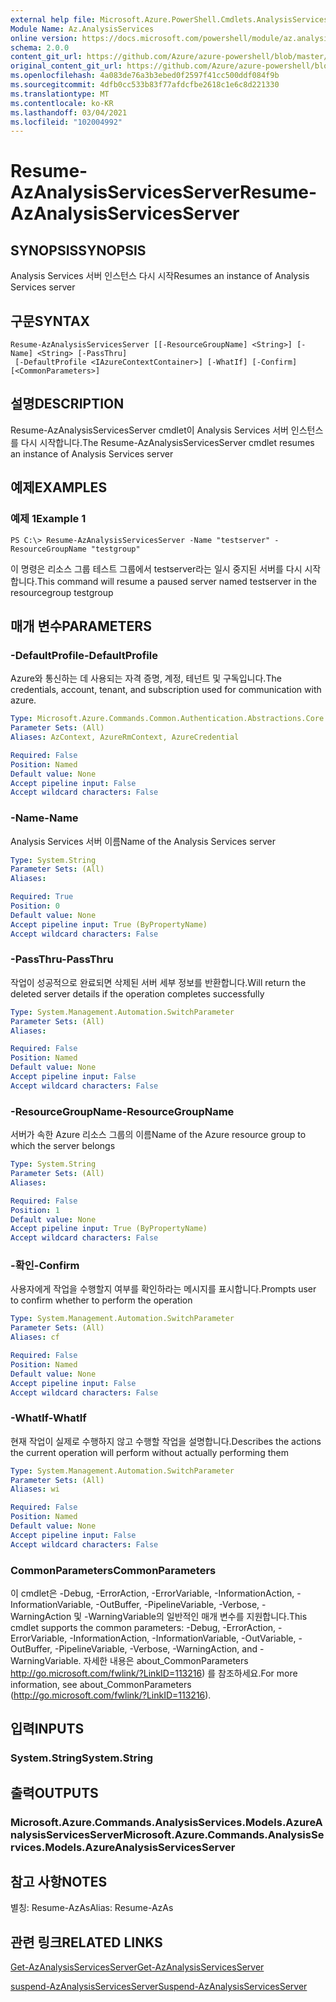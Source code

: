 ```yaml
---
external help file: Microsoft.Azure.PowerShell.Cmdlets.AnalysisServices.dll-Help.xml
Module Name: Az.AnalysisServices
online version: https://docs.microsoft.com/powershell/module/az.analysisservices/resume-azanalysisservicesserver
schema: 2.0.0
content_git_url: https://github.com/Azure/azure-powershell/blob/master/src/AnalysisServices/AnalysisServices/help/Resume-AzAnalysisServicesServer.md
original_content_git_url: https://github.com/Azure/azure-powershell/blob/master/src/AnalysisServices/AnalysisServices/help/Resume-AzAnalysisServicesServer.md
ms.openlocfilehash: 4a083de76a3b3ebed0f2597f41cc500ddf084f9b
ms.sourcegitcommit: 4dfb0cc533b83f77afdcfbe2618c1e6c8d221330
ms.translationtype: MT
ms.contentlocale: ko-KR
ms.lasthandoff: 03/04/2021
ms.locfileid: "102004992"
---
```

# <span data-ttu-id="072ac-101">Resume-AzAnalysisServicesServer</span><span class="sxs-lookup"><span data-stu-id="072ac-101">Resume-AzAnalysisServicesServer</span></span>

## <span data-ttu-id="072ac-102">SYNOPSIS</span><span class="sxs-lookup"><span data-stu-id="072ac-102">SYNOPSIS</span></span>
<span data-ttu-id="072ac-103">Analysis Services 서버 인스턴스 다시 시작</span><span class="sxs-lookup"><span data-stu-id="072ac-103">Resumes an instance of Analysis Services server</span></span>

## <span data-ttu-id="072ac-104">구문</span><span class="sxs-lookup"><span data-stu-id="072ac-104">SYNTAX</span></span>

```
Resume-AzAnalysisServicesServer [[-ResourceGroupName] <String>] [-Name] <String> [-PassThru]
 [-DefaultProfile <IAzureContextContainer>] [-WhatIf] [-Confirm] [<CommonParameters>]
```

## <span data-ttu-id="072ac-105">설명</span><span class="sxs-lookup"><span data-stu-id="072ac-105">DESCRIPTION</span></span>
<span data-ttu-id="072ac-106">Resume-AzAnalysisServicesServer cmdlet이 Analysis Services 서버 인스턴스를 다시 시작합니다.</span><span class="sxs-lookup"><span data-stu-id="072ac-106">The Resume-AzAnalysisServicesServer cmdlet resumes an instance of Analysis Services server</span></span>

## <span data-ttu-id="072ac-107">예제</span><span class="sxs-lookup"><span data-stu-id="072ac-107">EXAMPLES</span></span>

### <span data-ttu-id="072ac-108">예제 1</span><span class="sxs-lookup"><span data-stu-id="072ac-108">Example 1</span></span>
```
PS C:\> Resume-AzAnalysisServicesServer -Name "testserver" -ResourceGroupName "testgroup"
```

<span data-ttu-id="072ac-109">이 명령은 리소스 그룹 테스트 그룹에서 testserver라는 일시 중지된 서버를 다시 시작합니다.</span><span class="sxs-lookup"><span data-stu-id="072ac-109">This command will resume a paused server named testserver in the resourcegroup testgroup</span></span>

## <span data-ttu-id="072ac-110">매개 변수</span><span class="sxs-lookup"><span data-stu-id="072ac-110">PARAMETERS</span></span>

### <span data-ttu-id="072ac-111">-DefaultProfile</span><span class="sxs-lookup"><span data-stu-id="072ac-111">-DefaultProfile</span></span>
<span data-ttu-id="072ac-112">Azure와 통신하는 데 사용되는 자격 증명, 계정, 테넌트 및 구독입니다.</span><span class="sxs-lookup"><span data-stu-id="072ac-112">The credentials, account, tenant, and subscription used for communication with azure.</span></span>

```yaml
Type: Microsoft.Azure.Commands.Common.Authentication.Abstractions.Core.IAzureContextContainer
Parameter Sets: (All)
Aliases: AzContext, AzureRmContext, AzureCredential

Required: False
Position: Named
Default value: None
Accept pipeline input: False
Accept wildcard characters: False
```

### <span data-ttu-id="072ac-113">-Name</span><span class="sxs-lookup"><span data-stu-id="072ac-113">-Name</span></span>
<span data-ttu-id="072ac-114">Analysis Services 서버 이름</span><span class="sxs-lookup"><span data-stu-id="072ac-114">Name of the Analysis Services server</span></span>

```yaml
Type: System.String
Parameter Sets: (All)
Aliases:

Required: True
Position: 0
Default value: None
Accept pipeline input: True (ByPropertyName)
Accept wildcard characters: False
```

### <span data-ttu-id="072ac-115">-PassThru</span><span class="sxs-lookup"><span data-stu-id="072ac-115">-PassThru</span></span>
<span data-ttu-id="072ac-116">작업이 성공적으로 완료되면 삭제된 서버 세부 정보를 반환합니다.</span><span class="sxs-lookup"><span data-stu-id="072ac-116">Will return the deleted server details if the operation completes successfully</span></span>

```yaml
Type: System.Management.Automation.SwitchParameter
Parameter Sets: (All)
Aliases:

Required: False
Position: Named
Default value: None
Accept pipeline input: False
Accept wildcard characters: False
```

### <span data-ttu-id="072ac-117">-ResourceGroupName</span><span class="sxs-lookup"><span data-stu-id="072ac-117">-ResourceGroupName</span></span>
<span data-ttu-id="072ac-118">서버가 속한 Azure 리소스 그룹의 이름</span><span class="sxs-lookup"><span data-stu-id="072ac-118">Name of the Azure resource group to which the server belongs</span></span>

```yaml
Type: System.String
Parameter Sets: (All)
Aliases:

Required: False
Position: 1
Default value: None
Accept pipeline input: True (ByPropertyName)
Accept wildcard characters: False
```

### <span data-ttu-id="072ac-119">-확인</span><span class="sxs-lookup"><span data-stu-id="072ac-119">-Confirm</span></span>
<span data-ttu-id="072ac-120">사용자에게 작업을 수행할지 여부를 확인하라는 메시지를 표시합니다.</span><span class="sxs-lookup"><span data-stu-id="072ac-120">Prompts user to confirm whether to perform the operation</span></span>

```yaml
Type: System.Management.Automation.SwitchParameter
Parameter Sets: (All)
Aliases: cf

Required: False
Position: Named
Default value: None
Accept pipeline input: False
Accept wildcard characters: False
```

### <span data-ttu-id="072ac-121">-WhatIf</span><span class="sxs-lookup"><span data-stu-id="072ac-121">-WhatIf</span></span>
<span data-ttu-id="072ac-122">현재 작업이 실제로 수행하지 않고 수행할 작업을 설명합니다.</span><span class="sxs-lookup"><span data-stu-id="072ac-122">Describes the actions the current operation will perform without actually performing them</span></span>

```yaml
Type: System.Management.Automation.SwitchParameter
Parameter Sets: (All)
Aliases: wi

Required: False
Position: Named
Default value: None
Accept pipeline input: False
Accept wildcard characters: False
```

### <span data-ttu-id="072ac-123">CommonParameters</span><span class="sxs-lookup"><span data-stu-id="072ac-123">CommonParameters</span></span>
<span data-ttu-id="072ac-124">이 cmdlet은 -Debug, -ErrorAction, -ErrorVariable, -InformationAction, -InformationVariable, -OutBuffer, -PipelineVariable, -Verbose, -WarningAction 및 -WarningVariable의 일반적인 매개 변수를 지원합니다.</span><span class="sxs-lookup"><span data-stu-id="072ac-124">This cmdlet supports the common parameters: -Debug, -ErrorAction, -ErrorVariable, -InformationAction, -InformationVariable, -OutVariable, -OutBuffer, -PipelineVariable, -Verbose, -WarningAction, and -WarningVariable.</span></span> <span data-ttu-id="072ac-125">자세한 내용은 about_CommonParameters http://go.microsoft.com/fwlink/?LinkID=113216) 를 참조하세요.</span><span class="sxs-lookup"><span data-stu-id="072ac-125">For more information, see about_CommonParameters (http://go.microsoft.com/fwlink/?LinkID=113216).</span></span>

## <span data-ttu-id="072ac-126">입력</span><span class="sxs-lookup"><span data-stu-id="072ac-126">INPUTS</span></span>

### <span data-ttu-id="072ac-127">System.String</span><span class="sxs-lookup"><span data-stu-id="072ac-127">System.String</span></span>

## <span data-ttu-id="072ac-128">출력</span><span class="sxs-lookup"><span data-stu-id="072ac-128">OUTPUTS</span></span>

### <span data-ttu-id="072ac-129">Microsoft.Azure.Commands.AnalysisServices.Models.AzureAnalysisServicesServer</span><span class="sxs-lookup"><span data-stu-id="072ac-129">Microsoft.Azure.Commands.AnalysisServices.Models.AzureAnalysisServicesServer</span></span>

## <span data-ttu-id="072ac-130">참고 사항</span><span class="sxs-lookup"><span data-stu-id="072ac-130">NOTES</span></span>
<span data-ttu-id="072ac-131">별칭: Resume-AzAs</span><span class="sxs-lookup"><span data-stu-id="072ac-131">Alias: Resume-AzAs</span></span>

## <span data-ttu-id="072ac-132">관련 링크</span><span class="sxs-lookup"><span data-stu-id="072ac-132">RELATED LINKS</span></span>

[<span data-ttu-id="072ac-133">Get-AzAnalysisServicesServer</span><span class="sxs-lookup"><span data-stu-id="072ac-133">Get-AzAnalysisServicesServer</span></span>](./Get-AzAnalysisServicesServer.md)

[<span data-ttu-id="072ac-134">suspend-AzAnalysisServicesServer</span><span class="sxs-lookup"><span data-stu-id="072ac-134">Suspend-AzAnalysisServicesServer</span></span>](./Suspend-AzAnalysisServicesServer.md)
